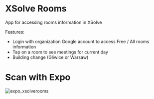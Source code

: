# XSolve Rooms
App for accessing rooms information in XSolve

Features:

* Login with organization Google account to access Free / All rooms information
* Tap on a room to see meetings for current day
* Building change (Gliwice or Warsaw)

# Scan with Expo 

![expo_xsolverooms](https://user-images.githubusercontent.com/5389160/38808305-ef9fdc3e-417f-11e8-8ac2-235e7fe0c1b4.png)
